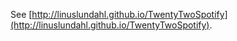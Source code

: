 See [http://linuslundahl.github.io/TwentyTwoSpotify](http://linuslundahl.github.io/TwentyTwoSpotify).